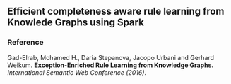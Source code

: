 ## Efficient completeness aware rule learning from Knowlede Graphs using Spark

### Reference
Gad-Elrab, Mohamed H., Daria Stepanova, Jacopo Urbani and Gerhard Weikum. **Exception-Enriched Rule Learning from Knowledge Graphs.** _International Semantic Web Conference (2016)_.